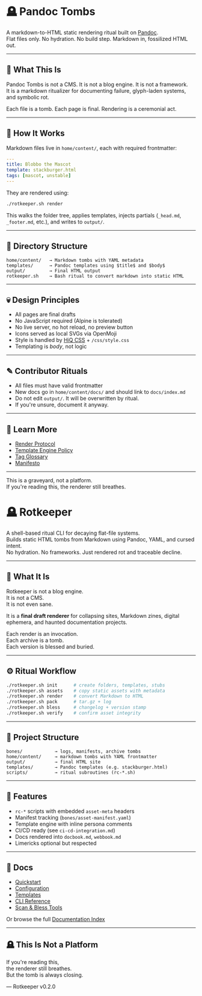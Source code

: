 # 🪦 Pandoc Tombs

A markdown-to-HTML static rendering ritual built on [Pandoc](https://pandoc.org/).  
Flat files only. No hydration. No build step. Markdown in, fossilized HTML out.

---

## 📁 What This Is

Pandoc Tombs is not a CMS. It is not a blog engine. It is not a framework.  
It is a markdown ritualizer for documenting failure, glyph-laden systems, and symbolic rot.

Each file is a tomb. Each page is final. Rendering is a ceremonial act.

---

## 🧰 How It Works

Markdown files live in `home/content/`, each with required frontmatter:

```yaml
---
title: Blobbo the Mascot
template: stackburger.html
tags: [mascot, unstable]
---
```

They are rendered using:

```bash
./rotkeeper.sh render
```

This walks the folder tree, applies templates, injects partials (`_head.md`, `_footer.md`, etc.), and writes to `output/`.

---

## 🧱 Directory Structure

```
home/content/   → Markdown tombs with YAML metadata  
templates/      → Pandoc templates using $title$ and $body$  
output/         → Final HTML output  
rotkeeper.sh    → Bash ritual to convert markdown into static HTML
```

---

## 💀 Design Principles

- All pages are final drafts
- No JavaScript required (Alpine is tolerated)
- No live server, no hot reload, no preview button
- Icons served as local SVGs via OpenMoji
- Style is handled by [HiQ CSS](https://hiq.dev) + `/css/style.css`
- Templating is $body$, not logic

---

## ✎ Contributor Rituals

- All files must have valid frontmatter
- New docs go in `home/content/docs/` and should link to `docs/index.md`
- Do not edit `output/`. It will be overwritten by ritual.
- If you're unsure, document it anyway.

---

## 🧠 Learn More

- [Render Protocol](home/content/docs/render-protocol.md)
- [Template Engine Policy](home/content/docs/template-engine.md)
- [Tag Glossary](home/content/docs/tags.md)
- [Manifesto](home/content/docs/manifesto.md)

---

This is a graveyard, not a platform.  
If you're reading this, the renderer still breathes.
# 🪦 Rotkeeper

A shell-based ritual CLI for decaying flat-file systems.  
Builds static HTML tombs from Markdown using Pandoc, YAML, and cursed intent.  
No hydration. No frameworks. Just rendered rot and traceable decline.

---

## 🧬 What It Is

Rotkeeper is not a blog engine.  
It is not a CMS.  
It is not even sane.

It is a **final draft renderer** for collapsing sites, Markdown zines, digital ephemera, and haunted documentation projects.

Each render is an invocation.  
Each archive is a tomb.  
Each version is blessed and buried.

---

## ⚙️ Ritual Workflow

```bash
./rotkeeper.sh init      # create folders, templates, stubs
./rotkeeper.sh assets    # copy static assets with metadata
./rotkeeper.sh render    # convert Markdown to HTML
./rotkeeper.sh pack      # tar.gz + log
./rotkeeper.sh bless     # changelog + version stamp
./rotkeeper.sh verify    # confirm asset integrity
```

---

## 📁 Project Structure

```
bones/            → logs, manifests, archive tombs  
home/content/     → markdown tombs with YAML frontmatter  
output/           → final HTML site  
templates/        → Pandoc templates (e.g. stackburger.html)  
scripts/          → ritual subroutines (rc-*.sh)
```

---

## 🧾 Features

- `rc-*` scripts with embedded `asset-meta` headers  
- Manifest tracking (`bones/asset-manifest.yaml`)  
- Template engine with inline persona comments  
- CI/CD ready (see `ci-cd-integration.md`)  
- Docs rendered into `docbook.md`, `webbook.md`  
- Limericks optional but respected  

---

## 🧃 Docs

- [Quickstart](home/content/docs/quickstart-guide.md)  
- [Configuration](home/content/docs/configuration-reference.md)  
- [Templates](home/content/docs/template-library.md)  
- [CLI Reference](home/content/docs/rotkeeper-help.md)  
- [Scan & Bless Tools](home/content/docs/scan-verify-tools.md)  

Or browse the full [Documentation Index](home/content/docs/index.md)

---

## 🪦 This Is Not a Platform

If you're reading this,  
the renderer still breathes.  
But the tomb is always closing.

—
Rotkeeper v0.2.0